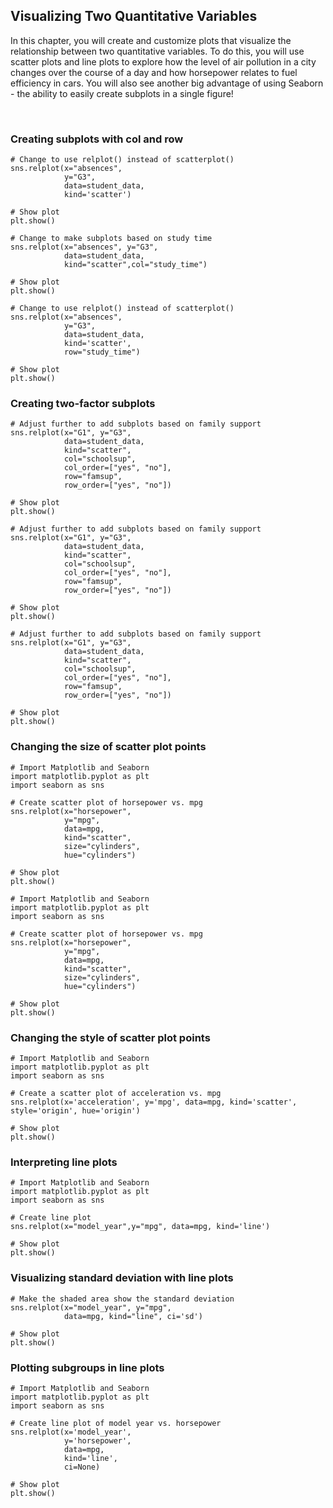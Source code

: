 ## Visualizing Two Quantitative Variables

In this chapter, you will create and customize plots that visualize the relationship between two quantitative variables. To do this, you will use scatter plots and line plots to explore how the level of air pollution in a city changes over the course of a day and how horsepower relates to fuel efficiency in cars. You will also see another big advantage of using Seaborn - the ability to easily create subplots in a single figure!

<br>

### Creating subplots with col and row

```
# Change to use relplot() instead of scatterplot()
sns.relplot(x="absences",
            y="G3",
            data=student_data,
            kind='scatter')

# Show plot
plt.show()
```
```
# Change to make subplots based on study time
sns.relplot(x="absences", y="G3", 
            data=student_data,
            kind="scatter",col="study_time")

# Show plot
plt.show()
```
```
# Change to use relplot() instead of scatterplot()
sns.relplot(x="absences",
            y="G3",
            data=student_data,
            kind='scatter',
            row="study_time")

# Show plot
plt.show()
```
### Creating two-factor subplots

```
# Adjust further to add subplots based on family support
sns.relplot(x="G1", y="G3",
            data=student_data,
            kind="scatter",
            col="schoolsup",
            col_order=["yes", "no"],
            row="famsup",
            row_order=["yes", "no"])

# Show plot
plt.show()
```
```
# Adjust further to add subplots based on family support
sns.relplot(x="G1", y="G3",
            data=student_data,
            kind="scatter",
            col="schoolsup",
            col_order=["yes", "no"],
            row="famsup",
            row_order=["yes", "no"])

# Show plot
plt.show()
```
```
# Adjust further to add subplots based on family support
sns.relplot(x="G1", y="G3",
            data=student_data,
            kind="scatter",
            col="schoolsup",
            col_order=["yes", "no"],
            row="famsup",
            row_order=["yes", "no"])

# Show plot
plt.show()
```
### Changing the size of scatter plot points

```
# Import Matplotlib and Seaborn
import matplotlib.pyplot as plt
import seaborn as sns

# Create scatter plot of horsepower vs. mpg
sns.relplot(x="horsepower",
            y="mpg",
            data=mpg,
            kind="scatter",
            size="cylinders",
            hue="cylinders")

# Show plot
plt.show()
```
```
# Import Matplotlib and Seaborn
import matplotlib.pyplot as plt
import seaborn as sns

# Create scatter plot of horsepower vs. mpg
sns.relplot(x="horsepower",
            y="mpg",
            data=mpg,
            kind="scatter",
            size="cylinders",
            hue="cylinders")

# Show plot
plt.show()
```

### Changing the style of scatter plot points

```
# Import Matplotlib and Seaborn
import matplotlib.pyplot as plt
import seaborn as sns

# Create a scatter plot of acceleration vs. mpg
sns.relplot(x='acceleration', y='mpg', data=mpg, kind='scatter', style='origin', hue='origin')

# Show plot
plt.show()
```

### Interpreting line plots

```
# Import Matplotlib and Seaborn
import matplotlib.pyplot as plt
import seaborn as sns

# Create line plot
sns.relplot(x="model_year",y="mpg", data=mpg, kind='line')

# Show plot
plt.show()
```

### Visualizing standard deviation with line plots

```
# Make the shaded area show the standard deviation
sns.relplot(x="model_year", y="mpg",
            data=mpg, kind="line", ci='sd')

# Show plot
plt.show()
```

### Plotting subgroups in line plots

```
# Import Matplotlib and Seaborn
import matplotlib.pyplot as plt
import seaborn as sns

# Create line plot of model year vs. horsepower
sns.relplot(x='model_year',
            y='horsepower',
            data=mpg,
            kind='line',
            ci=None)

# Show plot
plt.show()
```
